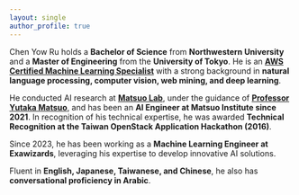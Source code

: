 ```yaml
---
layout: single
author_profile: true
---
```


Chen Yow Ru holds a **Bachelor of Science** from **Northwestern University** and a **Master of Engineering** from the **University of Tokyo**. He is an **[AWS Certified Machine Learning Specialist](https://www.credly.com/badges/e2a0599b-503a-46b6-9440-7dfb5fc53215/linked_in_profile)** with a strong background in **natural language processing, computer vision, web mining, and deep learning**.  

He conducted AI research at **[Matsuo Lab](https://weblab.t.u-tokyo.ac.jp/en/)**, under the guidance of **[Professor Yutaka Matsuo](https://ymatsuo.com/)**, and has been an **AI Engineer at Matsuo Institute since 2021**. In recognition of his technical expertise, he was awarded **Technical Recognition at the Taiwan OpenStack Application Hackathon (2016)**.  

Since 2023, he has been working as a **Machine Learning Engineer at Exawizards**, leveraging his expertise to develop innovative AI solutions.  

Fluent in **English, Japanese, Taiwanese, and Chinese**, he also has **conversational proficiency in Arabic**.  
